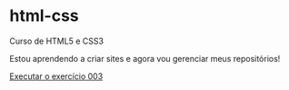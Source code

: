 # html-css
Curso de HTML5 e CSS3

Estou aprendendo a criar sites e agora vou gerenciar meus repositórios!

<a href="https://fsilva-2025.github.io/html-css/exercicios/ex003/index.html">Executar o exercício 003</a>